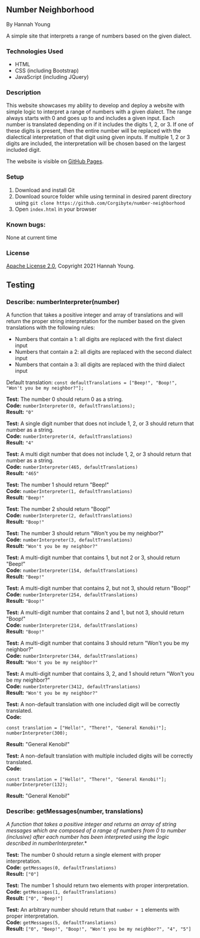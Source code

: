 ## Number Neighborhood

By Hannah Young

A simple site that interprets a range of numbers based on the given dialect. 

### Technologies Used
* HTML
* CSS (including Bootstrap)
* JavaScript (including JQuery)

### Description

This website showcases my ability to develop and deploy a website with simple logic to interpret a range of numbers with a given dialect. The range always starts with 0 and goes up to and includes a given input. Each number is translated depending on if it includes the digits 1, 2, or 3. If one of these digits is present, then the entire number will be replaced with the dialectical interpretation of that digit using given inputs. If multiple 1, 2 or 3 digits are included, the interpretation will be chosen based on the largest included digit.

The website is visible on [GitHub Pages](https://Corgibyte.github.io/number-neighborhood).

### Setup
1. Download and install Git
2. Download source folder while using terminal in desired parent directory using `git clone https://github.com/Corgibyte/number-neighborhood`
3. Open `index.html` in your browser

### Known bugs: 
None at current time

### License

[Apache License 2.0](https://github.com/Corgibyte/number-neighborhood/blob/main/LICENSE), Copyright 2021 Hannah Young.

## Testing

### Describe: numberInterpreter(number)
A function that takes a positive integer and array of translations and will return the proper string interpretation for the number based on the given translations with the following rules:

* Numbers that contain a 1: all digits are replaced with the first dialect input
* Numbers that contain a 2: all digits are replaced with the second dialect input
* Numbers that contain a 3: all digits are replaced with the third dialect input

Default translation: `const defaultTranslations = ["Beep!", "Boop!", "Won't you be my neighbor?"];`

**Test:** The number 0 should return 0 as a string.  
**Code:** `numberInterpreter(0, defaultTranslations);`  
**Result:** `"0"`

**Test:** A single digit number that does not include 1, 2, or 3 should return that number as a string.  
**Code:** `numberInterpreter(4, defaultTranslations)`  
**Result:** `"4"`

**Test:** A multi digit number that does not include 1, 2, or 3 should return that number as a string.  
**Code:** `numberInterpreter(465, defaultTranslations)`  
**Result:** `"465"`

**Test:** The number 1 should return "Beep!"  
**Code:** `numberInterpreter(1, defaultTranslations)`  
**Result:** `"Beep!"`

**Test:** The number 2 should return "Boop!"  
**Code:** `numberInterpreter(2, defaultTranslations)`  
**Result:** `"Boop!"`

**Test:** The number 3 should return "Won't you be my neighbor?"  
**Code:** `numberInterpreter(3, defaultTranslations)`  
**Result:** `"Won't you be my neighbor?"`

**Test:** A multi-digit number that contains 1, but not 2 or 3, should return "Beep!"  
**Code:** `numberInterpreter(154, defaultTranslations)`  
**Result:** `"Beep!"`

**Test:** A multi-digit number that contains 2, but not 3, should return "Boop!"  
**Code:** `numberInterpreter(254, defaultTranslations)`  
**Result:** `"Boop!"`

**Test:** A multi-digit number that contains 2 and 1, but not 3, should return "Boop!"  
**Code:** `numberInterpreter(214, defaultTranslations)`  
**Result:** `"Boop!"`

**Test:** A multi-digit number that contains 3 should return "Won't you be my neighbor?"  
**Code:** `numberInterpreter(344, defaultTranslations)`  
**Result:** `"Won't you be my neighbor?"`

**Test:** A multi-digit number that contains 3, 2, and 1 should return "Won't you be my neighbor?"  
**Code:** `numberInterpreter(3412, defaultTranslations)`  
**Result:** `"Won't you be my neighbor?"`

**Test:** A non-default translation with one included digit will be correctly translated.  
**Code:**

    const translation = ["Hello!", "There!", "General Kenobi!"];  
    numberInterpreter(300);

**Result:** "General Kenobi!"

**Test:** A non-default translation with multiple included digits will be correctly translated.  
**Code:**

    const translation = ["Hello!", "There!", "General Kenobi!"];  
    numberInterpreter(132);

**Result:** "General Kenobi!"

### Describe: getMessages(number, translations)
*A function that takes a positive integer and returns an array of string messages which are composed of a range of numbers from 0 to number (inclusive) after each number has been interpreted using the logic described in numberInterpreter.**

**Test:** The number 0 should return a single element with proper interpretation.  
**Code:** `getMessages(0, defaultTranslations)`  
**Result:** `["0"]`

**Test:** The number 1 should return two elements with proper interpretation.  
**Code:** `getMessages(1, defaultTranslations)`  
**Result:** `["0", "Beep!"]`

**Test:** An arbitrary number should return that `number + 1` elements with proper interpretation.  
**Code:** `getMessages(5, defaultTranslations)`  
**Result:** `["0", "Beep!", "Boop!", "Won't you be my neighbor?", "4", "5"]`